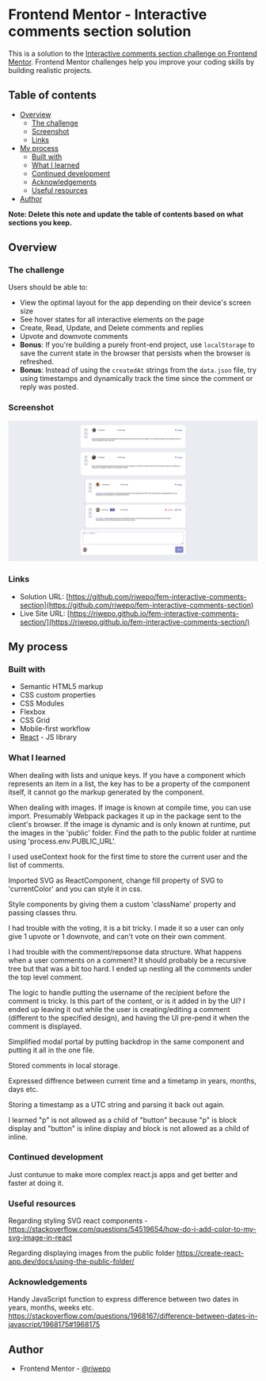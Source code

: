 # Frontend Mentor - Interactive comments section solution

This is a solution to the [Interactive comments section challenge on Frontend Mentor](https://www.frontendmentor.io/challenges/interactive-comments-section-iG1RugEG9). Frontend Mentor challenges help you improve your coding skills by building realistic projects.

## Table of contents

- [Overview](#overview)
  - [The challenge](#the-challenge)
  - [Screenshot](#screenshot)
  - [Links](#links)
- [My process](#my-process)
  - [Built with](#built-with)
  - [What I learned](#what-i-learned)
  - [Continued development](#continued-development)
  - [Acknowledgements](#acknowledgements)
  - [Useful resources](#useful-resources)
- [Author](#author)

**Note: Delete this note and update the table of contents based on what sections you keep.**

## Overview

### The challenge

Users should be able to:

- View the optimal layout for the app depending on their device's screen size
- See hover states for all interactive elements on the page
- Create, Read, Update, and Delete comments and replies
- Upvote and downvote comments
- **Bonus**: If you're building a purely front-end project, use `localStorage` to save the current state in the browser that persists when the browser is refreshed.
- **Bonus**: Instead of using the `createdAt` strings from the `data.json` file, try using timestamps and dynamically track the time since the comment or reply was posted.

### Screenshot

![](./screenshot/screenshot.png?raw=true)

### Links

- Solution URL: [https://github.com/riwepo/fem-interactive-comments-section](https://github.com/riwepo/fem-interactive-comments-section)
- Live Site URL: [https://riwepo.github.io/fem-interactive-comments-section/](https://riwepo.github.io/fem-interactive-comments-section/)

## My process

### Built with

- Semantic HTML5 markup
- CSS custom properties
- CSS Modules
- Flexbox
- CSS Grid
- Mobile-first workflow
- [React](https://reactjs.org/) - JS library

### What I learned

When dealing with lists and unique keys.
If you have a component which represents an item in a list, the key has to be a property of the component itself, it cannot go the markup generated by the component.

When dealing with images.
If image is known at compile time, you can use import. Presumably Webpack packages it up in the package sent to the client's browser.
If the image is dynamic and is only known at runtime, put the images in the 'public' folder. Find the path to the public folder at runtime using 'process.env.PUBLIC_URL'.

I used useContext hook for the first time to store the current user and the list of comments.

Imported SVG as ReactComponent, change fill property of SVG to 'currentColor' and you can style it in css.

Style components by giving them a custom 'className' property and passing classes thru.

I had trouble with the voting, it is a bit tricky.
I made it so a user can only give 1 upvote or 1 downvote, and can't vote on their own comment.

I had trouble with the comment/repsonse data structure. What happens when a user comments on a comment? It should probably be a recursive tree but that was a bit too hard. I ended up nesting all the comments under the top level comment.

The logic to handle putting the username of the recipient before the comment is tricky. Is this part of the content, or is it added in by the UI? I ended up leaving it out while the user is creating/editing a comment (different to the specified design), and having the UI pre-pend it when the comment is displayed.

Simplified modal portal by putting backdrop in the same component and putting it all in the one file.

Stored comments in local storage.

Expressed diffrence between current time and a timetamp in years, months, days etc.

Storing a timestamp as a UTC string and parsing it back out again.

I learned "p" is not allowed as a child of "button" because "p" is block display and "button" is inline display and block is not allowed as a child of inline.

### Continued development

Just contunue to make more complex react.js apps and get better and faster at doing it.

### Useful resources

Regarding styling SVG react components -
https://stackoverflow.com/questions/54519654/how-do-i-add-color-to-my-svg-image-in-react

Regarding displaying images from the public folder
https://create-react-app.dev/docs/using-the-public-folder/

### Acknowledgements

Handy JavaScript function to express difference between two dates in years, months, weeks etc.
https://stackoverflow.com/questions/1968167/difference-between-dates-in-javascript/1968175#1968175

## Author

- Frontend Mentor - [@riwepo](https://www.frontendmentor.io/profile/riwepo)
